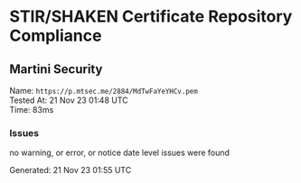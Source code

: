 # STIR/SHAKEN Certificate Repository Compliance

## Martini Security

Name: `https://p.mtsec.me/2884/MdTwFaYeYHCv.pem`\
Tested At: 21 Nov 23 01:48 UTC\
Time: 83ms

### Issues

no warning, or error, or notice date level issues were found

Generated: 21 Nov 23 01:55 UTC